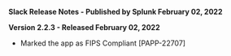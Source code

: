 **Slack Release Notes - Published by Splunk February 02, 2022**


**Version 2.2.3 - Released February 02, 2022**

* Marked the app as FIPS Compliant [PAPP-22707]